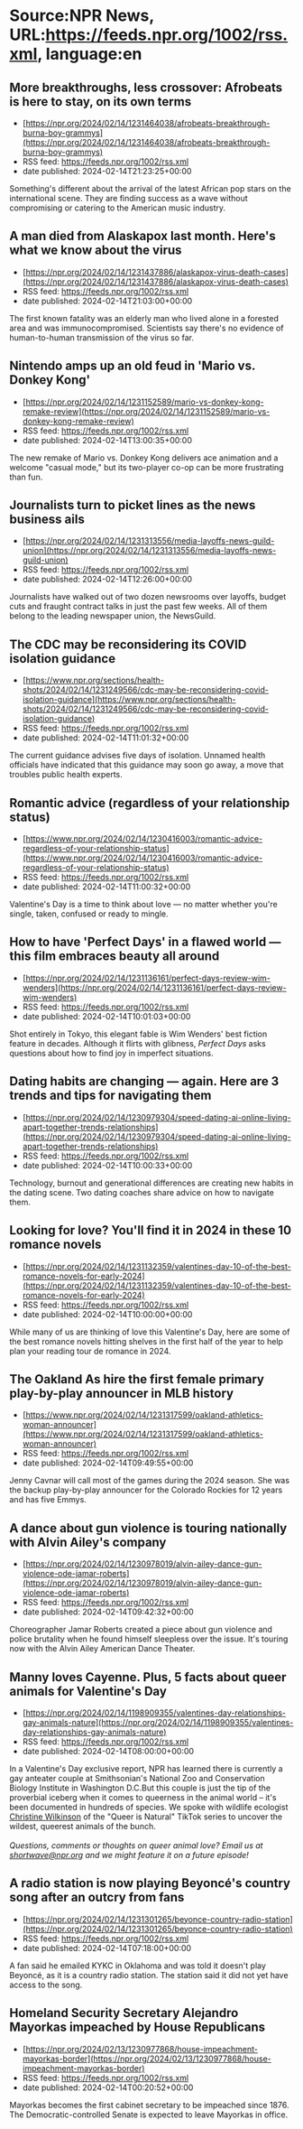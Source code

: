 # Source:NPR News, URL:https://feeds.npr.org/1002/rss.xml, language:en

## More breakthroughs, less crossover: Afrobeats is here to stay, on its own terms
 - [https://npr.org/2024/02/14/1231464038/afrobeats-breakthrough-burna-boy-grammys](https://npr.org/2024/02/14/1231464038/afrobeats-breakthrough-burna-boy-grammys)
 - RSS feed: https://feeds.npr.org/1002/rss.xml
 - date published: 2024-02-14T21:23:25+00:00

Something's different about the arrival of the latest African pop stars on the international scene. They are finding success as a wave without compromising or catering to the American music industry.

## A man died from Alaskapox last month. Here's what we know about the virus
 - [https://npr.org/2024/02/14/1231437886/alaskapox-virus-death-cases](https://npr.org/2024/02/14/1231437886/alaskapox-virus-death-cases)
 - RSS feed: https://feeds.npr.org/1002/rss.xml
 - date published: 2024-02-14T21:03:00+00:00

The first known fatality was an elderly man who lived alone in a forested area and was immunocompromised. Scientists say there's no evidence of human-to-human transmission of the virus so far.

## Nintendo amps up an old feud in 'Mario vs. Donkey Kong'
 - [https://npr.org/2024/02/14/1231152589/mario-vs-donkey-kong-remake-review](https://npr.org/2024/02/14/1231152589/mario-vs-donkey-kong-remake-review)
 - RSS feed: https://feeds.npr.org/1002/rss.xml
 - date published: 2024-02-14T13:00:35+00:00

The new remake of Mario vs. Donkey Kong delivers ace animation and a welcome "casual mode," but its two-player co-op can be more frustrating than fun.

## Journalists turn to picket lines as the news business ails
 - [https://npr.org/2024/02/14/1231313556/media-layoffs-news-guild-union](https://npr.org/2024/02/14/1231313556/media-layoffs-news-guild-union)
 - RSS feed: https://feeds.npr.org/1002/rss.xml
 - date published: 2024-02-14T12:26:00+00:00

Journalists have walked out of two dozen newsrooms over layoffs, budget cuts and fraught contract talks in just the past few weeks. All of them belong to the leading newspaper union, the NewsGuild.

## The CDC may be reconsidering its COVID isolation guidance
 - [https://www.npr.org/sections/health-shots/2024/02/14/1231249566/cdc-may-be-reconsidering-covid-isolation-guidance](https://www.npr.org/sections/health-shots/2024/02/14/1231249566/cdc-may-be-reconsidering-covid-isolation-guidance)
 - RSS feed: https://feeds.npr.org/1002/rss.xml
 - date published: 2024-02-14T11:01:32+00:00

The current guidance advises five days of isolation. Unnamed health officials have indicated that this guidance may soon go away, a move that troubles public health experts.

## Romantic advice (regardless of your relationship status)
 - [https://www.npr.org/2024/02/14/1230416003/romantic-advice-regardless-of-your-relationship-status](https://www.npr.org/2024/02/14/1230416003/romantic-advice-regardless-of-your-relationship-status)
 - RSS feed: https://feeds.npr.org/1002/rss.xml
 - date published: 2024-02-14T11:00:32+00:00

Valentine's Day is a time to think about love — no matter whether you're single, taken, confused or ready to mingle.

## How to have 'Perfect Days' in a flawed world — this film embraces beauty all around
 - [https://npr.org/2024/02/14/1231136161/perfect-days-review-wim-wenders](https://npr.org/2024/02/14/1231136161/perfect-days-review-wim-wenders)
 - RSS feed: https://feeds.npr.org/1002/rss.xml
 - date published: 2024-02-14T10:01:03+00:00

Shot entirely in Tokyo, this elegant fable is Wim Wenders' best fiction feature in decades. Although it flirts with glibness, <em>Perfect Days</em> asks questions about how to find joy in imperfect situations.

## Dating habits are changing — again. Here are 3 trends and tips for navigating them
 - [https://npr.org/2024/02/14/1230979304/speed-dating-ai-online-living-apart-together-trends-relationships](https://npr.org/2024/02/14/1230979304/speed-dating-ai-online-living-apart-together-trends-relationships)
 - RSS feed: https://feeds.npr.org/1002/rss.xml
 - date published: 2024-02-14T10:00:33+00:00

Technology, burnout and generational differences are creating new habits in the dating scene. Two dating coaches share advice on how to navigate them.

## Looking for love? You'll find it in 2024 in these 10 romance novels
 - [https://npr.org/2024/02/14/1231132359/valentines-day-10-of-the-best-romance-novels-for-early-2024](https://npr.org/2024/02/14/1231132359/valentines-day-10-of-the-best-romance-novels-for-early-2024)
 - RSS feed: https://feeds.npr.org/1002/rss.xml
 - date published: 2024-02-14T10:00:00+00:00

While many of us are thinking of love this Valentine's Day, here are some of the best romance novels hitting shelves in the first half of the year to help plan your reading tour de romance in 2024.

## The Oakland As hire the first female primary play-by-play announcer in MLB history
 - [https://www.npr.org/2024/02/14/1231317599/oakland-athletics-woman-announcer](https://www.npr.org/2024/02/14/1231317599/oakland-athletics-woman-announcer)
 - RSS feed: https://feeds.npr.org/1002/rss.xml
 - date published: 2024-02-14T09:49:55+00:00

Jenny Cavnar will call most of the games during the 2024 season. She was the backup play-by-play announcer for the Colorado Rockies for 12 years and has five Emmys.

## A dance about gun violence is touring nationally with Alvin Ailey's company
 - [https://npr.org/2024/02/14/1230978019/alvin-ailey-dance-gun-violence-ode-jamar-roberts](https://npr.org/2024/02/14/1230978019/alvin-ailey-dance-gun-violence-ode-jamar-roberts)
 - RSS feed: https://feeds.npr.org/1002/rss.xml
 - date published: 2024-02-14T09:42:32+00:00

Choreographer Jamar Roberts created a piece about gun violence and police brutality when he found himself sleepless over the issue. It's touring now with the Alvin Ailey American Dance Theater.

## Manny loves Cayenne. Plus, 5 facts about queer animals for Valentine's Day
 - [https://npr.org/2024/02/14/1198909355/valentines-day-relationships-gay-animals-nature](https://npr.org/2024/02/14/1198909355/valentines-day-relationships-gay-animals-nature)
 - RSS feed: https://feeds.npr.org/1002/rss.xml
 - date published: 2024-02-14T08:00:00+00:00

In a Valentine's Day exclusive report, NPR has learned there is currently a gay anteater couple at Smithsonian's National Zoo and Conservation Biology Institute in Washington D.C.But this couple is just the tip of the proverbial iceberg when it comes to queerness in the animal world – it's been documented in hundreds of species. We spoke with wildlife ecologist <a href="https://scrappynaturalist.com/about/">Christine Wilkinson</a> of the "Queer is Natural" TikTok series to uncover the wildest, queerest animals of the bunch. <br /><br /><em>Questions, comments or thoughts on queer animal love? Email us at </em><a href="mailto:shortwave@npr.org"><em>shortwave@npr.org</em></a><em> and we might feature it on a future episode!</em>

## A radio station is now playing Beyoncé's country song after an outcry from fans
 - [https://npr.org/2024/02/14/1231301265/beyonce-country-radio-station](https://npr.org/2024/02/14/1231301265/beyonce-country-radio-station)
 - RSS feed: https://feeds.npr.org/1002/rss.xml
 - date published: 2024-02-14T07:18:00+00:00

A fan said he emailed KYKC in Oklahoma and was told it doesn't play Beyoncé, as it is a country radio station. The station said it did not yet have access to the song.

## Homeland Security Secretary Alejandro Mayorkas impeached by House Republicans
 - [https://npr.org/2024/02/13/1230977868/house-impeachment-mayorkas-border](https://npr.org/2024/02/13/1230977868/house-impeachment-mayorkas-border)
 - RSS feed: https://feeds.npr.org/1002/rss.xml
 - date published: 2024-02-14T00:20:52+00:00

Mayorkas becomes the first cabinet secretary to be impeached since 1876. The Democratic-controlled Senate is expected to leave Mayorkas in office.


